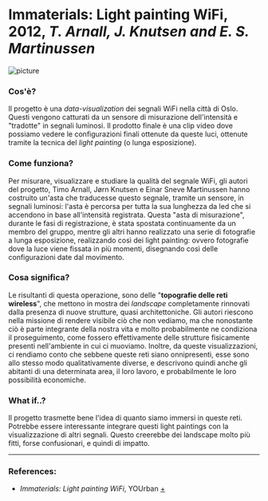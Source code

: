 # Immaterials: Light painting WiFi, 2012, *T. Arnall, J. Knutsen and E. S. Martinussen*

![picture](https://farm6.static.flickr.com/5091/5480060060_60beebcd8f_z.jpg)

### Cos'è?
Il progetto è una *data-visualization* dei segnali WiFi nella città di Oslo. Questi vengono catturati da un sensore di misurazione dell'intensità e "tradotte" in segnali luminosi.
Il prodotto finale è una clip video dove possiamo vedere le configurazioni finali ottenute da queste luci, ottenute tramite la tecnica del *light painting* (o lunga esposizione).

### Come funziona?
Per misurare, visualizzare e studiare la qualità del segnale WiFi, gli autori del progetto, Timo Arnall, Jørn Knutsen e Einar Sneve Martinussen hanno costruito un'asta 
che traducesse questo segnale, tramite un sensore, in segnali luminosi: l'asta è percorsa per tutta la sua lunghezza da led che si accendono in base all'intensità registrata. 
Questa "asta di misurazione", durante le fasi di registrazione, è stata spostata continuamente da un membro del gruppo, mentre gli altri hanno realizzato una serie di 
fotografie a lunga esposizione, realizzando così dei light painting: ovvero fotografie dove la luce viene fissata in più momenti, disegnando così delle configurazioni 
date dal movimento. 

### Cosa significa?
Le risultanti di questa operazione, sono delle "**topografie delle reti wireless**", che mettono in mostra dei *landscape* completamente rinnovati dalla presenza di nuove strutture, 
quasi architettoniche.
Gli autori riescono nella missione di rendere visibile ciò che non vediamo, ma che nonostante ciò è parte integrante della nostra vita e molto probabilmente ne condiziona 
il proseguimento, come fossero effettivamente delle strutture fisicamente presenti nell'ambiente in cui ci muoviamo.
Inoltre, da queste visualizzazioni, ci rendiamo conto che sebbene queste reti siano onnipresenti, esse sono allo stesso modo qualitativamente diverse, e descrivono quindi 
anche gli abitanti di una determinata area, il loro lavoro, e probabilmente le loro possibilità economiche.

### What if..?
Il progetto trasmette bene l'idea di quanto siamo immersi in queste reti. Potrebbe essere interessante integrare questi light paintings con la visualizzazione di 
altri segnali. Questo creerebbe dei landscape molto più fitti, forse confusionari, e quindi di impatto.

---

### References:
- *Immaterials: Light painting WiFi*, YOUrban [+](http://yourban.no/2011/02/22/immaterials-light-painting-wifi/)
